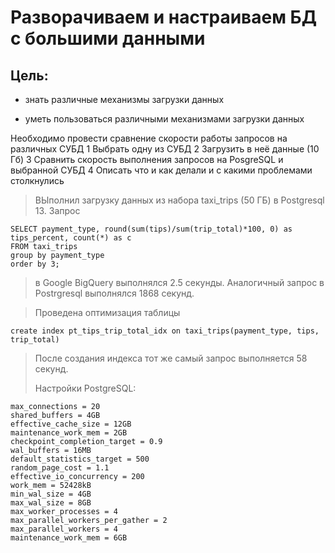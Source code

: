 # Разворачиваем и настраиваем БД с большими данными

## Цель:

- знать различные механизмы загрузки данных

- уметь пользоваться различными механизмами загрузки данных

Необходимо провести сравнение скорости работы запросов на различных СУБД
1 Выбрать одну из СУБД
2 Загрузить в неё данные (10 Гб)
3 Сравнить скорость выполнения запросов на PosgreSQL и выбранной СУБД
4 Описать что и как делали и с какими проблемами столкнулись

> ВЫполнил загрузку данных из набора taxi_trips (50 ГБ) в Postgresql 13. Запрос 

```
SELECT payment_type, round(sum(tips)/sum(trip_total)*100, 0) as tips_percent, count(*) as c
FROM taxi_trips
group by payment_type
order by 3;
```
> в Google BigQuery выполнялся 2.5 секунды. Аналогичный запрос в Postrgresql выполнялся 1868 секунд.

> Проведена оптимизация таблицы

```
create index pt_tips_trip_total_idx on taxi_trips(payment_type, tips, trip_total)
```

> После создания индекса тот же самый запрос выполняется 58 секунд.
>
> Настройки PostgreSQL:

```
max_connections = 20
shared_buffers = 4GB
effective_cache_size = 12GB
maintenance_work_mem = 2GB
checkpoint_completion_target = 0.9
wal_buffers = 16MB
default_statistics_target = 500
random_page_cost = 1.1
effective_io_concurrency = 200
work_mem = 52428kB
min_wal_size = 4GB
max_wal_size = 8GB
max_worker_processes = 4
max_parallel_workers_per_gather = 2
max_parallel_workers = 4
maintenance_work_mem = 6GB
```
